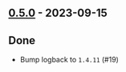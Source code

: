 ## [0.5.0](https://github.com/kevin-lee/logback-scala-interop/issues?q=is%3Aissue+is%3Aclosed+milestone%3Am5) - 2023-09-15

## Done
* Bump logback to `1.4.11` (#19)
